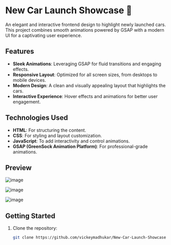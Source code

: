 # New Car Launch Showcase 🚗

An elegant and interactive frontend design to highlight newly launched cars. This project combines smooth animations powered by GSAP with a modern UI for a captivating user experience.

## Features

- **Sleek Animations**: Leveraging GSAP for fluid transitions and engaging effects.
- **Responsive Layout**: Optimized for all screen sizes, from desktops to mobile devices.
- **Modern Design**: A clean and visually appealing layout that highlights the cars.
- **Interactive Experience**: Hover effects and animations for better user engagement.

## Technologies Used

- **HTML**: For structuring the content.
- **CSS**: For styling and layout customization.
- **JavaScript**: To add interactivity and control animations.
- **GSAP (GreenSock Animation Platform)**: For professional-grade animations.

## Preview
![image](https://github.com/user-attachments/assets/ab54ca7a-b7e0-4fae-89ab-0e267d690994)

![image](https://github.com/user-attachments/assets/5c9d1b13-5f07-4054-a899-17f6d916cfff)

![image](https://github.com/user-attachments/assets/37b4bde9-7dbc-44df-abfb-cfe2de26963a)


## Getting Started

1. Clone the repository:
   ```bash
   git clone https://github.com/vickeymadhukar/New-Car-Launch-Showcase.git
